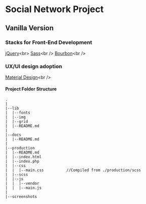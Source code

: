 # Social Network Project
## Vanilla Version

### Stacks for Front-End Development

[jQuery]('https://github.com/jquery/jquery')<br>
[Sass]('http://sass-lang.com/')<br />
[Bourbon]('https://github.com/thoughtbot/bourbon')<br />

### UX/UI design adoption

[Material Design]('https://material.io/guidelines/')<br />

#### <i class="icon-folder-open"></i> Project Folder Structure
```
.
|
|--lib
|  |--fonts
|  |--img
|  |--grid
|  |--README.md
|
|--docs
|  |--README.md
|
|--production
|  |--README.md
|  |--index.html
|  |--index.php
|  |--css
|  |  |--main.css          //Compiled from ./production/scss
|  |--scss
|  |--js
|  |  |--vendor
|  |  |--main.js
|
|--screenshots
```
